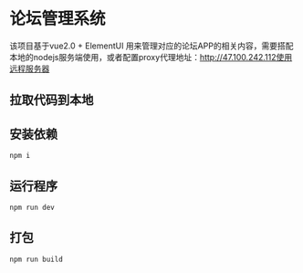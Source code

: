 # 论坛管理系统
该项目基于vue2.0 + ElementUI 用来管理对应的论坛APP的相关内容，需要搭配本地的nodejs服务端使用，或者配置proxy代理地址：http://47.100.242.112使用远程服务器
## 拉取代码到本地
## 安装依赖
`npm i`
## 运行程序
`npm run dev`
## 打包
`npm run build`
